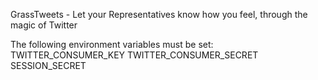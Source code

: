 GrassTweets - Let your Representatives know how you feel, through the magic of Twitter

The following environment variables must be set:
TWITTER_CONSUMER_KEY
TWITTER_CONSUMER_SECRET
SESSION_SECRET
